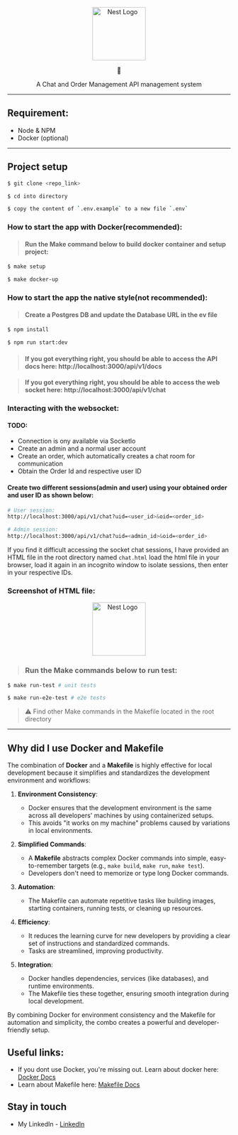 <p align="center">
  <a href="http://nestjs.com/" target="blank"><img src="https://nestjs.com/img/logo-small.svg" width="120" alt="Nest Logo" /></a>
</p>

<p align="center">🧾</p>

  <p align="center">A Chat and Order Management API management system</p>

---

## Requirement:
- Node & NPM
- Docker (optional)

---

## Project setup

```bash
$ git clone <repo_link>
```
```bash
$ cd into directory
```
```bash
$ copy the content of `.env.example` to a new file `.env`
```

### How to start the app with Docker(recommended):

> #### Run the Make command below to build docker container and setup project:
```bash
$ make setup
```
```bash
$ make docker-up
```
### How to start the app the native style(not recommended):
> #### Create a Postgres DB and update the Database URL in the ev file
```bash
$ npm install
```
```bash
$ npm run start:dev
```

> #### If you got everything right, you should be able to access the API docs here: http://localhost:3000/api/v1/docs

> #### If you got everything right, you should be able to access the web socket here: http://localhost:3000/api/v1/chat

### Interacting with the websocket:
#### TODO:
- Connection is ony available via SocketIo
- Create an admin and a normal user account
- Create an order, which automatically creates a chat room for communication
- Obtain the Order Id and respective user ID

#### Create two different sessions(admin and user) using your obtained order and user ID as shown below:

```bash
# User session:
http://localhost:3000/api/v1/chat?uid=<user_id>&oid=<order_id>
```
```bash
# Admin session:
http://localhost:3000/api/v1/chat?uid=<admin_id>&oid=<order_id>
```
If you find it difficult accessing the socket chat sessions, I have provided an HTML file in the root directory named `chat.html` load the html file in your browser, load it again in an incognito window to isolate sessions, then enter in your respective IDs.

### Screenshot of HTML file:
<p align="center">
  <a href="http://nestjs.com/" target="blank"><img src="https://nestjs.com/img/logo-small.svg" width="120" alt="Nest Logo" /></a>
</p>

> ### Run the Make commands below to run test:
```bash
$ make run-test # unit tests
```
```bash
$ make run-e2e-test # e2e tests
```
> ⚠️ Find other Make commands in the Makefile located in the root directory

---

## Why did I use Docker and Makefile
The combination of **Docker** and a **Makefile** is highly effective for local development because it simplifies and standardizes the development environment and workflows:

1. **Environment Consistency**:
   - Docker ensures that the development environment is the same across all developers' machines by using containerized setups.
   - This avoids "it works on my machine" problems caused by variations in local environments.

2. **Simplified Commands**:
   - A **Makefile** abstracts complex Docker commands into simple, easy-to-remember targets (e.g., `make build`, `make run`, `make test`).
   - Developers don't need to memorize or type long Docker commands.

3. **Automation**:
   - The Makefile can automate repetitive tasks like building images, starting containers, running tests, or cleaning up resources.

4. **Efficiency**:
   - It reduces the learning curve for new developers by providing a clear set of instructions and standardized commands.
   - Tasks are streamlined, improving productivity.

5. **Integration**:
   - Docker handles dependencies, services (like databases), and runtime environments.
   - The Makefile ties these together, ensuring smooth integration during local development.

By combining Docker for environment consistency and the Makefile for automation and simplicity, the combo creates a powerful and developer-friendly setup.

## Useful links:
- If you dont use Docker, you're missing out. Learn about docker here: [Docker Docs](https://www.linkedin.com/in/stephen-nwankwo-9876b4196/)
- Learn about Makefile here: [Makefile Docs](https://www.linkedin.com/in/stephen-nwankwo-9876b4196/)

## Stay in touch

- My LinkedIn - [LinkedIn](https://www.linkedin.com/in/stephen-nwankwo-9876b4196/)

